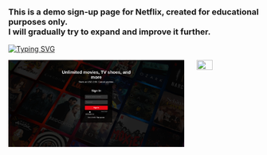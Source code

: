 <h3>This is a demo sign-up page for Netflix, created for educational purposes only.<br>
  I will gradually try to expand and improve it further.</h3>

[![Typing SVG](https://readme-typing-svg.herokuapp.com?font=Lemon&size=15&pause=1000&color=F7F7F7&background=FFFFFF00&vCenter=true&lines=Hello+Enthusiast!.....;This+is+a+Netflix+website+sign-up+demo+page)](https://git.io/typing-svg)

<img align="right" src="https://media3.giphy.com/media/v1.Y2lkPTc5MGI3NjExenAxNGV3cjlpaGRvMXlhM3R4czk5aTRsZGk4aW52MDhobXdtbGtlcCZlcD12MV9pbnRlcm5hbF9naWZfYnlfaWQmY3Q9Zw/3og0IJLjXc84H8K45a/giphy.gif"  width="25%" height="25%">
</picture> 

<img src="signup-demo-of-netflix.png"  width="70%" height="70%">
